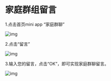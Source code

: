 # 家庭群组留言

1.点击首页mini app “家庭群聊”

![img](http://images.qicheke.com/FvOCjmlxYTDdOkFajq2jhI-tgVBs ':size=30%')

2.点击“留言”

![img](http://images.qicheke.com/Fntr808HDbwnNjOSflRHLXjAhQMG ':size=30%')

3.输入您的留言，点击“OK”，即可实现家庭群聊留言。

![img](http://images.qicheke.com/Fi1zrZ-AvN4iNEvka_96CsFTAEy7 ':size=30%')